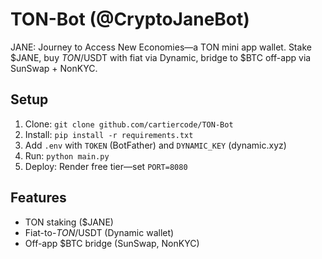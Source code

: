 # TON-Bot (@CryptoJaneBot)
JANE: Journey to Access New Economies—a TON mini app wallet. Stake $JANE, buy $TON/$USDT with fiat via Dynamic, bridge to $BTC off-app via SunSwap + NonKYC.

## Setup
1. Clone: `git clone github.com/cartiercode/TON-Bot`
2. Install: `pip install -r requirements.txt`
3. Add `.env` with `TOKEN` (BotFather) and `DYNAMIC_KEY` (dynamic.xyz)
4. Run: `python main.py`
5. Deploy: Render free tier—set `PORT=8080`

## Features
- TON staking ($JANE)
- Fiat-to-$TON/$USDT (Dynamic wallet)
- Off-app $BTC bridge (SunSwap, NonKYC)
